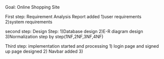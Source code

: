 Goal: Online Shopping Site

First step: Requirement Analysis Report added
            1)user requirements
            2)system requirements

second step: Design Step: 
            1)Database design
            2)E-R diagram design
            3)Normalization step by step(1NF,2NF,3NF,4NF)

Third step: implementation started and processing
            1) login page and signed up page designed
            2) Navbar added
            3) 

